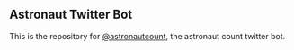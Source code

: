 Astronaut Twitter Bot
---------------------

This is the repository for [@astronautcount](https://twitter.com/astronautcount), the astronaut count twitter bot.
